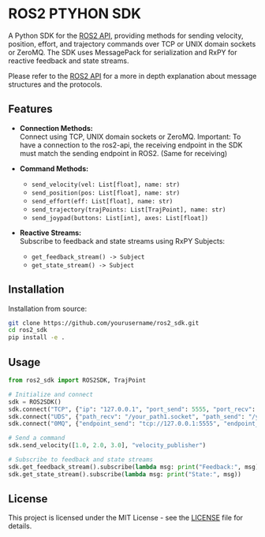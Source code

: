 # ROS2 PTYHON SDK

A Python SDK for the [ROS2 API](https://github.com/Mesnero/ros2-api), providing methods for sending velocity, position, effort, and trajectory commands over TCP or UNIX domain sockets or ZeroMQ. The SDK uses MessagePack for serialization and RxPY for reactive feedback and state streams.

Please refer to the [ROS2 API](https://github.com/Mesnero/ros2-api) for a more in depth explanation about message structures and the protocols.

## Features

- **Connection Methods:**  
  Connect using TCP, UNIX domain sockets or ZeroMQ.
  Important: To have a connection to the ros2-api, the receiving endpoint in the SDK must match the sending endpoint in ROS2. (Same for receiving)
  
- **Command Methods:**  
  - `send_velocity(vel: List[float], name: str)`
  - `send_position(pos: List[float], name: str)`
  - `send_effort(eff: List[float], name: str)`
  - `send_trajectory(trajPoints: List[TrajPoint], name: str)`
  - `send_joypad(buttons: List[int], axes: List[float])`

  
- **Reactive Streams:**  
  Subscribe to feedback and state streams using RxPY Subjects:
  - `get_feedback_stream() -> Subject`
  - `get_state_stream() -> Subject`

## Installation

Installation from source:
```bash
git clone https://github.com/yourusername/ros2_sdk.git
cd ros2_sdk
pip install -e .
```
## Usage
```python
from ros2_sdk import ROS2SDK, TrajPoint

# Initialize and connect
sdk = ROS2SDK()
sdk.connect("TCP", {"ip": "127.0.0.1", "port_send": 5555, "port_recv": 5556})
sdk.connect("UDS", {"path_recv": "/your_path1.socket", "path_send": "/your_path2.socket"})
sdk.connect("0MQ", {"endpoint_send": "tcp://127.0.0.1:5555", "endpoint_recv": "tcp://127.0.0.1:5556"})

# Send a command
sdk.send_velocity([1.0, 2.0, 3.0], "velocity_publisher")

# Subscribe to feedback and state streams
sdk.get_feedback_stream().subscribe(lambda msg: print("Feedback:", msg))
sdk.get_state_stream().subscribe(lambda msg: print("State:", msg))

```

## License
This project is licensed under the MIT License - see the [LICENSE](https://github.com/Mesnero/ros2_sdk/blob/main/LICENSE) file for details.

